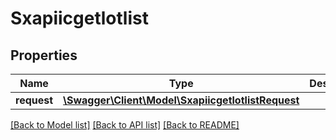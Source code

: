 # Sxapiicgetlotlist

## Properties
Name | Type | Description | Notes
------------ | ------------- | ------------- | -------------
**request** | [**\Swagger\Client\Model\SxapiicgetlotlistRequest**](SxapiicgetlotlistRequest.md) |  | [optional] 

[[Back to Model list]](../README.md#documentation-for-models) [[Back to API list]](../README.md#documentation-for-api-endpoints) [[Back to README]](../README.md)



